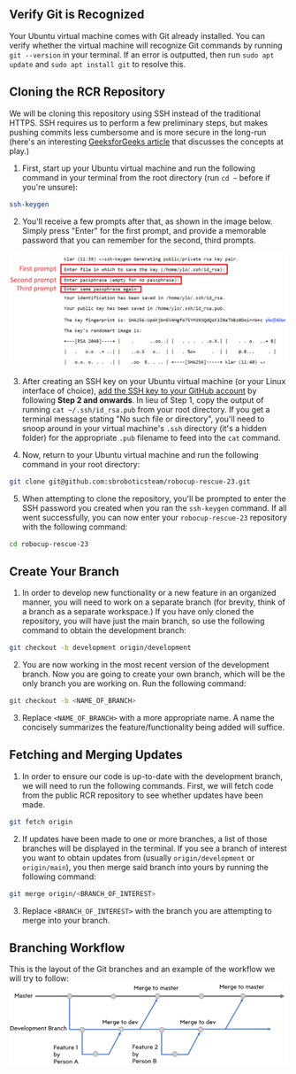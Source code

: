 ## **Verify Git is Recognized**
Your Ubuntu virtual machine comes with Git already installed. You can verify whether the virtual machine will recognize Git commands by running `git --version` in your terminal. If an error is outputted, then run `sudo apt update` and `sudo apt install git` to resolve this.

## **Cloning the RCR Repository**
We will be cloning this repository using SSH instead of the traditional HTTPS. SSH requires us to perform a few preliminary steps, but makes pushing commits less cumbersome and is more secure in the long-run (here's an interesting [GeeksforGeeks article](https://www.geeksforgeeks.org/how-to-generate-ssh-key-with-ssh-keygen-in-linux/) that discusses the concepts at play.)

1) First, start up your Ubuntu virtual machine and run the following command in your terminal from the root directory (run `cd ~` before if you're unsure):
``` bash
ssh-keygen
```
2) You'll receive a few prompts after that, as shown in the image below. Simply press "Enter" for the first prompt, and provide a memorable password that you can remember for the second, third prompts.
<img src="./misc/img/ssh_prompts.png" alt="Kitten" title="ssh-keygen-prompts" style="border-radius : 7px" />

3) After creating an SSH key on your Ubuntu virtual machine (or your Linux interface of choice), [add the SSH key to your GitHub account](https://docs.github.com/en/authentication/connecting-to-github-with-ssh/adding-a-new-ssh-key-to-your-github-account?platform=linux#adding-a-new-ssh-key-to-your-account) by following **Step 2 and onwards**. In lieu of Step 1, copy the output of running `cat ~/.ssh/id_rsa.pub` from your root directory. If you get a terminal message stating "No such file or directory", you'll need to snoop around in your virtual machine's `.ssh` directory (it's a hidden folder) for the appropriate `.pub` filename to feed into the `cat` command.

4) Now, return to your Ubuntu virtual machine and run the following command in your root directory:
``` bash
git clone git@github.com:sbroboticsteam/robocup-rescue-23.git
```

5) When attempting to clone the repository, you'll be prompted to enter the SSH password you created when you ran the `ssh-keygen` command. If all went successfully, you can now enter your `robocup-rescue-23` repository with the following command:
``` bash
cd robocup-rescue-23
```
## **Create Your Branch**

1) In order to develop new functionality or a new feature in an organized manner, you will need to work on a separate branch (for brevity, think of a branch as a separate workspace.) If you have only cloned the repository, you will have just the main branch, so use the following command to obtain the development branch:
``` bash
git checkout -b development origin/development
```

2) You are now working in the most recent version of the development branch. Now you are going to create your own branch, which will be the only branch you are working on. Run the following command:
``` bash
git checkout -b <NAME_OF_BRANCH>
```
3) Replace `<NAME_OF_BRANCH>` with a more appropriate name. A name the concisely summarizes the feature/functionality being added will suffice.

## **Fetching and Merging Updates**
1) In order to ensure our code is up-to-date with the development branch, we will need to run the following commands. First, we will fetch code from the public RCR repository to see whether updates have been made.

``` bash
git fetch origin
```
2) If updates have been made to one or more branches, a list of those branches will be displayed in the terminal. If you see a branch of interest you want to obtain updates from (usually `origin/development` or `origin/main`), you then merge said branch into yours by running the following command:
``` bash
git merge origin/<BRANCH_OF_INTEREST>
```
3) Replace `<BRANCH_OF_INTEREST>` with the branch you are attempting to merge into your branch.

## **Branching Workflow**
This is the layout of the Git branches and an example of the workflow we will try to follow:
<img src="./misc/img/gitBranchWokflow.png" alt="Kitten" title="git-branching-workflow" style="border-radius : 7px" />